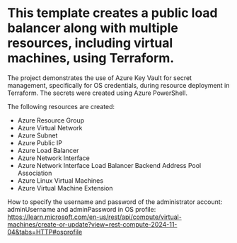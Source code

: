 # This template creates a public load balancer along with multiple resources, including virtual machines, using Terraform.

The project demonstrates the use of Azure Key Vault for secret management, specifically for OS credentials, during resource deployment in Terraform. The secrets were created using Azure PowerShell.

The following resources are created:

- Azure Resource Group
- Azure Virtual Network
- Azure Subnet
- Azure Public IP
- Azure Load Balancer
- Azure Network Interface
- Azure Network Interface Load Balancer Backend Address Pool Association
- Azure Linux Virtual Machines
- Azure Virtual Machine Extension

How to specify the username and password of the administrator account:
adminUsername and adminPassword in OS profile:
https://learn.microsoft.com/en-us/rest/api/compute/virtual-machines/create-or-update?view=rest-compute-2024-11-04&tabs=HTTP#osprofile
